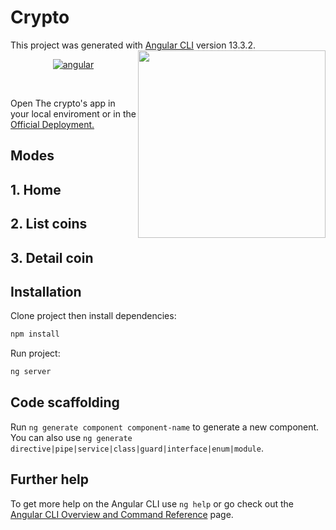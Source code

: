 # Crypto
This project was generated with [Angular CLI](https://github.com/angular/angular-cli) version 13.3.2.
<img src="https://www.seekpng.com/png/full/29-299942_logo-bitcoin.png" width="300" align='right'>

<p align="center">
<a href="https://github.com/ValentinaRippe"><img src="https://img.shields.io/badge/angular-red.svg?style=for-the-badge&logo=angular&logoColor=red&labelColor=ffffff" alt="angular"></a>
</p><br>

Open The crypto's app in your local enviroment or in the [Official Deployment.](https://crypto-app-info.netlify.app/)

## Modes

## 1. Home

## 2. List coins

## 3. Detail coin


## Installation

Clone project then install dependencies:

```bash
npm install
```
Run project: 
```bash
ng server
```

## Code scaffolding

Run `ng generate component component-name` to generate a new component. You can also use `ng generate directive|pipe|service|class|guard|interface|enum|module`.

## Further help

To get more help on the Angular CLI use `ng help` or go check out the [Angular CLI Overview and Command Reference](https://angular.io/cli) page.
